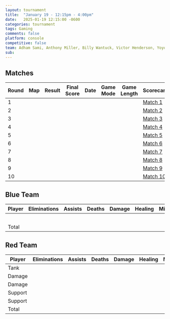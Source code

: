 ```yaml
---
layout: tournament
title:  "January 19 - 12:15pm - 4:00pm"
date:   2025-01-19 12:15:00 -0600
categories: tournament
tags: Gaming
comments: false
platform: console
competitive: false
team: Adham Sami, Anthony Miller, Billy Wantuck, Victor Henderson, Yoyo Mekonnen, Jeff Patton
sub:
---
```


## Matches

| Round | Map | Result | Final Score | Date | Game Mode | Game Length | Scorecard |
| --- | --- | --- | --- | --- | --- | --- | --- |
|  1  |  |  |  |  |  |  | [Match 1]() |
|  2  |  |  |  |  |  |  | [Match 2]() |
|  3  |  |  |  |  |  |  | [Match 3]() |
|  4  |  |  |  |  |  |  | [Match 4]() |
|  5  |  |  |  |  |  |  | [Match 5]() |
|  6  |  |  |  |  |  |  | [Match 6]() |
|  7  |  |  |  |  |  |  | [Match 7]() |
|  8  |  |  |  |  |  |  | [Match 8]() |
|  9  |  |  |  |  |  |  | [Match 9]() |
|  10 |  |  |  |  |  |  | [Match 10]() |

## Blue Team

| Player | Eliminations | Assists | Deaths | Damage | Healing | Mitigation |
| --- | --- | --- | --- | --- | --- | --- |
|  |  |  |  |  |  |  |
|  |  |  |  |  |  |  |
|  |  |  |  |  |  |  |
|  |  |  |  |  |  |  |
|  |  |  |  |  |  |  |
| Total |  |  |  |  |  |  |

## Red Team

| Player | Eliminations | Assists | Deaths | Damage | Healing | Mitigation |
| --- | --- | --- | --- | --- | --- | --- |
| Tank    |  |  |  |  |  |  |
| Damage  |  |  |  |  |  |  |
| Damage  |  |  |  |  |  |  |
| Support |  |  |  |  |  |  |
| Support |  |  |  |  |  |  |
| Total   |  |  |  |  |  |  |
